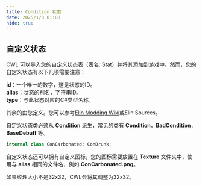 ```yaml
---
title: Condition 状态
date: 2025/1/3 01:00
hide: true
---
```


## 自定义状态

CWL 可以导入您的自定义状态表（表名: Stat）并将其添加到游戏中。然而，您的自定义状态有以下几项需要注意：

**id**：一个唯一的数字，这是状态的ID。  
**alias**：状态的别名，字符串ID。  
**type**：与此状态对应的C#类型名称。  

其余的由您定义。您可以参考[Elin Modding Wiki](https://elin-modding-resources.github.io/Elin.Docs/)或Elin Sources。

自定义状态类必须从 **Condition** 派生，常见的类有 **Condition**，**BadCondition**，**BaseDebuff** 等。
```cs
internal class ConCarbonated: ConDrunk;
```

自定义状态还可以拥有自定义图标，您的图标需要放置在 **Texture** 文件夹中，使用与 **alias** 相同的文件名，例如 **ConCarbonated.png**。

如果纹理大小不是32x32，CWL会将其调整为32x32。
